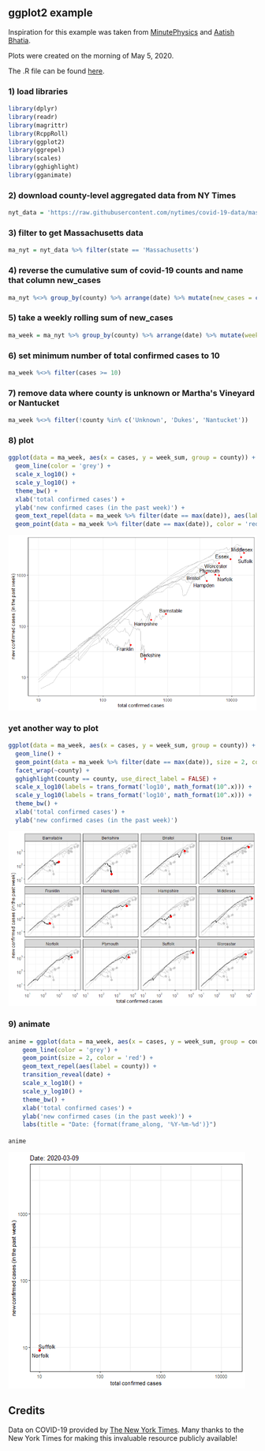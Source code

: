 ## ggplot2 example

Inspiration for this example was taken from [MinutePhysics](https://www.youtube.com/watch?v=54XLXg4fYsc) and [Aatish Bhatia](http://aatishb.com/covidtrends/).

Plots were created on the morning of May 5, 2020.

The .R file can be found [here](https://github.com/jmhatch/R-Shiny-Working-Group/blob/master/materials/ggplot2_example/R/ggplot2_example.R).

### 1) load libraries
```R
library(dplyr)
library(readr)
library(magrittr)
library(RcppRoll)
library(ggplot2)
library(ggrepel)
library(scales)
library(gghighlight)
library(gganimate)
```

### 2) download county-level aggregated data from NY Times
```R
nyt_data = 'https://raw.githubusercontent.com/nytimes/covid-19-data/master/us-counties.csv' %>% url %>% read_csv
```

### 3) filter to get Massachusetts data
```R
ma_nyt = nyt_data %>% filter(state == 'Massachusetts')
```

### 4) reverse the cumulative sum of covid-19 counts and name that column new_cases
```R
ma_nyt %<>% group_by(county) %>% arrange(date) %>% mutate(new_cases = c(cases[1], diff(cases))) %>% ungroup()
```

### 5) take a weekly rolling sum of new_cases
```R
ma_week = ma_nyt %>% group_by(county) %>% arrange(date) %>% mutate(week_sum = RcppRoll::roll_sum(new_cases, 7, align = 'right', fill = NA)) %>% ungroup()
```

### 6) set minimum number of total confirmed cases to 10
```R
ma_week %<>% filter(cases >= 10)
```

### 7) remove data where county is unknown or Martha's Vineyard or Nantucket
```R
ma_week %<>% filter(!county %in% c('Unknown', 'Dukes', 'Nantucket'))
```

### 8) plot
```R
ggplot(data = ma_week, aes(x = cases, y = week_sum, group = county)) +
  geom_line(color = 'grey') +
  scale_x_log10() +
  scale_y_log10() +
  theme_bw() +
  xlab('total confirmed cases') + 
  ylab('new confirmed cases (in the past week)') + 
  geom_text_repel(data = ma_week %>% filter(date == max(date)), aes(label = county)) +
  geom_point(data = ma_week %>% filter(date == max(date)), color = 'red') 
```

![Image of ggplot2 Example Plot 1](./plots/ggplot2_example_plot_1.png)

### yet another way to plot
```R
ggplot(data = ma_week, aes(x = cases, y = week_sum, group = county)) +
  geom_line() + 
  geom_point(data = ma_week %>% filter(date == max(date)), size = 2, color = 'red') +
  facet_wrap(~county) + 
  gghighlight(county == county, use_direct_label = FALSE) +
  scale_x_log10(labels = trans_format('log10', math_format(10^.x))) +
  scale_y_log10(labels = trans_format('log10', math_format(10^.x))) +
  theme_bw() +
  xlab('total confirmed cases') + 
  ylab('new confirmed cases (in the past week)')
```

![Image of ggplot2 Example Plot 2](./plots/ggplot2_example_plot_2.png)

### 9) animate
```R
anime = ggplot(data = ma_week, aes(x = cases, y = week_sum, group = county)) + 
    geom_line(color = 'grey') +
    geom_point(size = 2, color = 'red') +
    geom_text_repel(aes(label = county)) +
    transition_reveal(date) +
    scale_x_log10() +
    scale_y_log10() +
    theme_bw() +
    xlab('total confirmed cases') + 
    ylab('new confirmed cases (in the past week)') + 
    labs(title = "Date: {format(frame_along, '%Y-%m-%d')}")

anime
```

![GIF of ggplot2 Example Plot 2](./plots/ggplot2_example_animation.gif)

## Credits
Data on COVID-19 provided by [The New York Times](https://github.com/nytimes/covid-19-data). Many thanks to the New York Times for making this invaluable resource publicly available!
